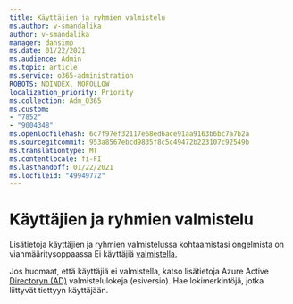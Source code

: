 ```yaml
---
title: Käyttäjien ja ryhmien valmistelu
ms.author: v-smandalika
author: v-smandalika
manager: dansimp
ms.date: 01/22/2021
ms.audience: Admin
ms.topic: article
ms.service: o365-administration
ROBOTS: NOINDEX, NOFOLLOW
localization_priority: Priority
ms.collection: Adm_O365
ms.custom:
- "7852"
- "9004348"
ms.openlocfilehash: 6c7f97ef32117e68ed6ace91aa9163b6bc7a7b2a
ms.sourcegitcommit: 953a8567ebcd9835f8c5c49472b223107c92549b
ms.translationtype: MT
ms.contentlocale: fi-FI
ms.lasthandoff: 01/22/2021
ms.locfileid: "49949772"
---
```

# <a name="provisioning-users-and-groups"></a>Käyttäjien ja ryhmien valmistelu

Lisätietoja käyttäjien ja ryhmien valmistelussa kohtaamistasi ongelmista on vianmääritysoppaassa Ei käyttäjiä [valmistella.](https://docs.microsoft.com/azure/active-directory/app-provisioning/application-provisioning-config-problem-no-users-provisioned)

Jos huomaat, että käyttäjiä ei valmistella, katso lisätietoja Azure Active [Directoryn (AD)](https://docs.microsoft.com/azure/active-directory/reports-monitoring/concept-provisioning-logs) valmistelulokeja (esiversio). Hae lokimerkintöjä, jotka liittyvät tiettyyn käyttäjään.

